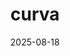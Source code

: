 ---
title: "curva"
status: draft
topic: "marx-in-the-anthropocene"
number: 2
audio: "https://nonlinear.nyc/audio/002.mp3"
audioLength: 3241087
date: 2025-08-18
---